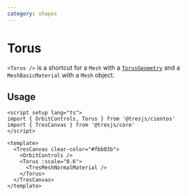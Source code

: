 ```yaml
---
category: shapes
---
```


# Torus <Badge type="warning" text="^1.6.0" />

`<Torus />` is a shortcut for a `Mesh` with a [`TorusGeometry`](https://threejs.org/docs/?q=torus#api/en/geometries/TorusGeometry) and a `MeshBasicMaterial` with a `Mesh` object.

## Usage

```vue:demo
<script setup lang="ts">
import { OrbitControls, Torus } from '@tresjs/cientos'
import { TresCanvas } from '@tresjs/core'
</script>

<template>
  <TresCanvas clear-color="#fbb03b">
    <OrbitControls />
    <Torus :scale="0.6">
      <TresMeshNormalMaterial />
    </Torus>
  </TresCanvas>
</template>
```
